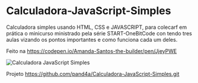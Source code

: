 # Calculadora-JavaScript-Simples
Calculadora simples usando HTML, CSS e JAVASCRIPT, para colecarf em prática o minicurso ministrado pela série START-OneBitCode con tendo tres aulas vizando os pontos importantes e como funciona cada um deles.

Feito na https://codepen.io/Amanda-Santos-the-builder/pen/JjeyPWE

![Calculadora JavaScript Simples](https://github.com/pand4a/Calculadora-JavaScript-Simples/assets/124163398/a5fc9f11-68d4-4fdd-bb1d-5239a9bea900)
 
 Projeto https://github.com/pand4a/Calculadora-JavaScript-Simples.git

